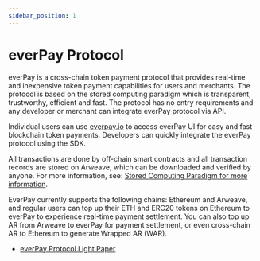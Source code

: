 ```yaml
---
sidebar_position: 1
---
```


# everPay Protocol

everPay is a cross-chain token payment protocol that provides real-time and inexpensive token payment capabilities for users and merchants. The protocol is based on the stored computing paradigm which is transparent, trustworthy, efficient and fast. The protocol has no entry requirements and any developer or merchant can integrate everPay protocol via API.

Individual users can use [everpay.io](https://everpay.io) to access everPay UI for easy and fast blockchain token payments. Developers can quickly integrate the everPay protocol using the SDK.

All transactions are done by off-chain smart contracts and all transaction records are stored on Arweave, which can be downloaded and verified by anyone. For more information, see: [Stored Computing Paradigm for more information](./refrence/storage-based-computation-paradigm).

EverPay currently supports the following chains: Ethereum and Arweave, and regular users can top up their ETH and ERC20 tokens on Ethereum to everPay to experience real-time payment settlement. You can also top up AR from Arweave to everPay for payment settlement, or even cross-chain AR to Ethereum to generate Wrapped AR (WAR).

* [everPay Protocol Light Paper](https://mirror.xyz/everpay.eth/aV1mucZp4JAG7j3PnZiL-RcnDBc1VIxBTp2QREqiCIQ)
